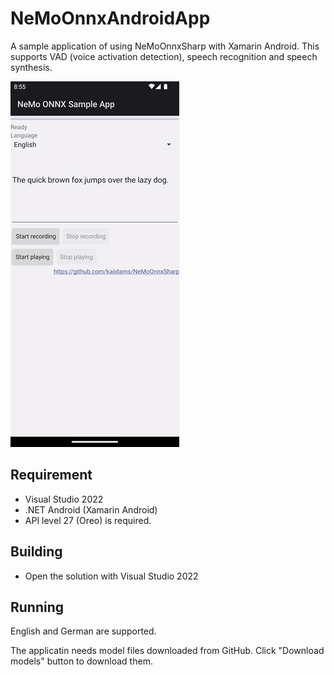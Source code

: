 # NeMoOnnxAndroidApp

A sample application of using NeMoOnnxSharp with Xamarin Android.
This supports VAD (voice activation detection), speech recognition and speech synthesis.

![screen shot](NeMoOnnxAndroidApp.png)

## Requirement

- Visual Studio 2022
- .NET Android (Xamarin Android)
- API level 27 (Oreo) is required.

## Building

- Open the solution with Visual Studio 2022

## Running

English and German are supported.

The applicatin needs model files downloaded from GitHub.
Click "Download models" button to download them.
